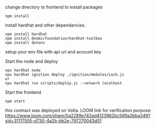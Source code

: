 change directory to frontend to install packages
```shell
npm install
```
install hardhat and other dependancies.
```shell
npm install hardhat
npm install @nomicfoundation/hardhat-toolbox
npm install dotenv
```
setup your env file with api url and account key

Start the node and deploy
```shell
npx hardhat node
npx hardhat ignition deploy ./ignition/modules/Lock.js
or
npx hardhat run scripts/deploy.js --network localhost 
```

Start the frontend 
```shell
npm start
```

this contract was deployed on Volta.
LOOM link for verification purpose: https://www.loom.com/share/0a2289e742ad4123962bc569a2bba349?sid=31117505-d730-4a2b-bb2e-797270043d51
